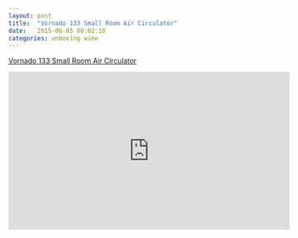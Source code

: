 ```yaml
---
layout: post
title:  "Vornado 133 Small Room Air Circulator"
date:   2015-06-05 08:02:10
categories: unboxing wine
---
```

[Vornado 133 Small Room Air Circulator](http://amzn.to/1cylhej)

<iframe width="560" height="315" src="https://www.youtube.com/embed/bdXDzuYtncc" frameborder="0" allowfullscreen></iframe>












